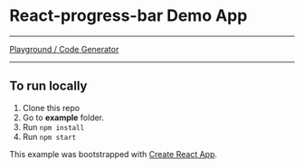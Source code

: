 # React-progress-bar Demo App

---

[Playground / Code Generator](https://wobyjs.github.io/progress-bar/)

---

## To run locally

1. Clone this repo
2. Go to **example** folder.
3. Run `npm install`
4. Run `npm start`

This example was bootstrapped with [Create React App](https://github.com/facebook/create-voby-app).
